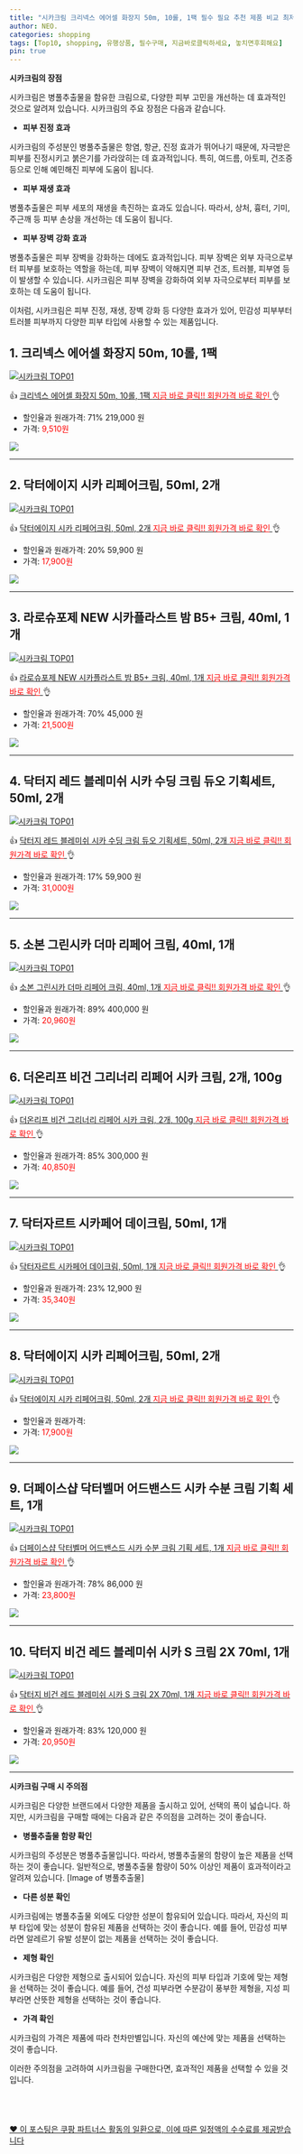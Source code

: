 ```yaml
---
title: "시카크림 크리넥스 에어셀 화장지 50m, 10롤, 1팩 필수 필요 추천 제품 비교 최저 가격 비교 장점 구매 후기 구매평"
author: NEO.
categories: shopping
tags: [Top10, shopping, 유행상품, 필수구매, 지금바로클릭하세요, 놓치면후회해요]
pin: true
---
```

**시카크림의 장점**

시카크림은 병풀추출물을 함유한 크림으로, 다양한 피부 고민을 개선하는 데 효과적인 것으로 알려져 있습니다. 시카크림의 주요 장점은 다음과 같습니다.

* **피부 진정 효과**

시카크림의 주성분인 병풀추출물은 항염, 항균, 진정 효과가 뛰어나기 때문에, 자극받은 피부를 진정시키고 붉은기를 가라앉히는 데 효과적입니다. 특히, 여드름, 아토피, 건조증 등으로 인해 예민해진 피부에 도움이 됩니다.

* **피부 재생 효과**

병풀추출물은 피부 세포의 재생을 촉진하는 효과도 있습니다. 따라서, 상처, 흉터, 기미, 주근깨 등 피부 손상을 개선하는 데 도움이 됩니다.

* **피부 장벽 강화 효과**

병풀추출물은 피부 장벽을 강화하는 데에도 효과적입니다. 피부 장벽은 외부 자극으로부터 피부를 보호하는 역할을 하는데, 피부 장벽이 약해지면 피부 건조, 트러블, 피부염 등이 발생할 수 있습니다. 시카크림은 피부 장벽을 강화하여 외부 자극으로부터 피부를 보호하는 데 도움이 됩니다.

이처럼, 시카크림은 피부 진정, 재생, 장벽 강화 등 다양한 효과가 있어, 민감성 피부부터 트러블 피부까지 다양한 피부 타입에 사용할 수 있는 제품입니다.

   

## 1. 크리넥스 에어셀 화장지 50m, 10롤, 1팩

[![시카크림 TOP01](https://thumbnail9.coupangcdn.com/thumbnails/remote/490x490ex/image/rs_quotation_api/xp9mghtl/2065a660d61a4b088ef84a23f24e9a3c.png)](https://link.coupang.com/re/AFFSDP?lptag=AF3617701&subid=GithubCoopas&pageKey=7188328652&traceid=V0-153&itemId=18143610907&vendorItemId=85294027798)


👍 [크리넥스 에어셀 화장지 50m, 10롤, 1팩 <font color=red> 지금 바로 클릭!! 회원가격 바로 확인 </font> ](https://link.coupang.com/re/AFFSDP?lptag=AF3617701&subid=GithubCoopas&pageKey=7188328652&traceid=V0-153&itemId=18143610907&vendorItemId=85294027798) 👌 


- 할인율과 원래가격: 71%  219,000   원
- 가격: <span style='color:red'>9,510원</span>

[![](/discount_price.png)](https://link.coupang.com/re/AFFSDP?lptag=AF3617701&subid=GithubCoopas&pageKey=7188328652&traceid=V0-153&itemId=18143610907&vendorItemId=85294027798)

---


   

## 2. 닥터에이지 시카 리페어크림, 50ml, 2개

[![시카크림 TOP01](https://thumbnail9.coupangcdn.com/thumbnails/remote/490x490ex/image/retail/images/4364813542549906-5350c7a7-9279-4c44-9c77-bd016f22f702.jpg)](https://link.coupang.com/re/AFFSDP?lptag=AF3617701&subid=GithubCoopas&pageKey=6174360973&traceid=V0-153&itemId=2647629542&vendorItemId=70638435618)


👍 [닥터에이지 시카 리페어크림, 50ml, 2개 <font color=red> 지금 바로 클릭!! 회원가격 바로 확인 </font> ](https://link.coupang.com/re/AFFSDP?lptag=AF3617701&subid=GithubCoopas&pageKey=6174360973&traceid=V0-153&itemId=2647629542&vendorItemId=70638435618) 👌 


- 할인율과 원래가격: 20%  59,900   원
- 가격: <span style='color:red'>17,900원</span>

[![](/discount_price.png)](https://link.coupang.com/re/AFFSDP?lptag=AF3617701&subid=GithubCoopas&pageKey=6174360973&traceid=V0-153&itemId=2647629542&vendorItemId=70638435618)

---


   

## 3. 라로슈포제 NEW 시카플라스트 밤 B5+ 크림, 40ml, 1개

[![시카크림 TOP01](https://thumbnail7.coupangcdn.com/thumbnails/remote/490x490ex/image/retail/images/311207588077416-9cf71490-3b07-4de8-b616-48f845163248.jpg)](https://link.coupang.com/re/AFFSDP?lptag=AF3617701&subid=GithubCoopas&pageKey=6820232311&traceid=V0-153&itemId=16162759817&vendorItemId=83358381384)


👍 [라로슈포제 NEW 시카플라스트 밤 B5+ 크림, 40ml, 1개 <font color=red> 지금 바로 클릭!! 회원가격 바로 확인 </font> ](https://link.coupang.com/re/AFFSDP?lptag=AF3617701&subid=GithubCoopas&pageKey=6820232311&traceid=V0-153&itemId=16162759817&vendorItemId=83358381384) 👌 


- 할인율과 원래가격: 70%  45,000   원
- 가격: <span style='color:red'>21,500원</span>

[![](/discount_price.png)](https://link.coupang.com/re/AFFSDP?lptag=AF3617701&subid=GithubCoopas&pageKey=6820232311&traceid=V0-153&itemId=16162759817&vendorItemId=83358381384)

---


   

## 4. 닥터지 레드 블레미쉬 시카 수딩 크림 듀오 기획세트, 50ml, 2개

[![시카크림 TOP01](https://thumbnail10.coupangcdn.com/thumbnails/remote/490x490ex/image/retail/images/1255023536802919-5b76ce33-0e01-44dc-9f69-5bd3c4face8c.jpg)](https://link.coupang.com/re/AFFSDP?lptag=AF3617701&subid=GithubCoopas&pageKey=6431601098&traceid=V0-153&itemId=16305772888&vendorItemId=76144598855)


👍 [닥터지 레드 블레미쉬 시카 수딩 크림 듀오 기획세트, 50ml, 2개 <font color=red> 지금 바로 클릭!! 회원가격 바로 확인 </font> ](https://link.coupang.com/re/AFFSDP?lptag=AF3617701&subid=GithubCoopas&pageKey=6431601098&traceid=V0-153&itemId=16305772888&vendorItemId=76144598855) 👌 


- 할인율과 원래가격: 17%  59,900   원
- 가격: <span style='color:red'>31,000원</span>

[![](/discount_price.png)](https://link.coupang.com/re/AFFSDP?lptag=AF3617701&subid=GithubCoopas&pageKey=6431601098&traceid=V0-153&itemId=16305772888&vendorItemId=76144598855)

---


   

## 5. 소본 그린시카 더마 리페어 크림, 40ml, 1개

[![시카크림 TOP01](https://thumbnail8.coupangcdn.com/thumbnails/remote/490x490ex/image/retail/images/378048635882111-a1acbf4d-a665-426d-8e24-5578e6fd558f.jpg)](https://link.coupang.com/re/AFFSDP?lptag=AF3617701&subid=GithubCoopas&pageKey=6608244226&traceid=V0-153&itemId=13081285942&vendorItemId=70180839370)


👍 [소본 그린시카 더마 리페어 크림, 40ml, 1개 <font color=red> 지금 바로 클릭!! 회원가격 바로 확인 </font> ](https://link.coupang.com/re/AFFSDP?lptag=AF3617701&subid=GithubCoopas&pageKey=6608244226&traceid=V0-153&itemId=13081285942&vendorItemId=70180839370) 👌 


- 할인율과 원래가격: 89%  400,000   원
- 가격: <span style='color:red'>20,960원</span>

[![](/discount_price.png)](https://link.coupang.com/re/AFFSDP?lptag=AF3617701&subid=GithubCoopas&pageKey=6608244226&traceid=V0-153&itemId=13081285942&vendorItemId=70180839370)

---


   

## 6. 더온리프 비건 그리너리 리페어 시카 크림, 2개, 100g

[![시카크림 TOP01](https://thumbnail8.coupangcdn.com/thumbnails/remote/490x490ex/image/vendor_inventory/258f/a40734b03db88a62550d83c62fe22dd75025b7d64a9c564095c3e8468f61.jpg)](https://link.coupang.com/re/AFFSDP?lptag=AF3617701&subid=GithubCoopas&pageKey=6365972727&traceid=V0-153&itemId=19178864517&vendorItemId=80715566175)


👍 [더온리프 비건 그리너리 리페어 시카 크림, 2개, 100g <font color=red> 지금 바로 클릭!! 회원가격 바로 확인 </font> ](https://link.coupang.com/re/AFFSDP?lptag=AF3617701&subid=GithubCoopas&pageKey=6365972727&traceid=V0-153&itemId=19178864517&vendorItemId=80715566175) 👌 


- 할인율과 원래가격: 85%  300,000   원
- 가격: <span style='color:red'>40,850원</span>

[![](/discount_price.png)](https://link.coupang.com/re/AFFSDP?lptag=AF3617701&subid=GithubCoopas&pageKey=6365972727&traceid=V0-153&itemId=19178864517&vendorItemId=80715566175)

---


   

## 7. 닥터자르트 시카페어 데이크림, 50ml, 1개

[![시카크림 TOP01](https://thumbnail7.coupangcdn.com/thumbnails/remote/490x490ex/image/retail/images/2023/02/22/13/0/dacacdec-20d7-4e24-a634-c7d9219197cb.jpg)](https://link.coupang.com/re/AFFSDP?lptag=AF3617701&subid=GithubCoopas&pageKey=7006667432&traceid=V0-153&itemId=17203242826&vendorItemId=85147991318)


👍 [닥터자르트 시카페어 데이크림, 50ml, 1개 <font color=red> 지금 바로 클릭!! 회원가격 바로 확인 </font> ](https://link.coupang.com/re/AFFSDP?lptag=AF3617701&subid=GithubCoopas&pageKey=7006667432&traceid=V0-153&itemId=17203242826&vendorItemId=85147991318) 👌 


- 할인율과 원래가격: 23%  12,900   원
- 가격: <span style='color:red'>35,340원</span>

[![](/discount_price.png)](https://link.coupang.com/re/AFFSDP?lptag=AF3617701&subid=GithubCoopas&pageKey=7006667432&traceid=V0-153&itemId=17203242826&vendorItemId=85147991318)

---


   

## 8. 닥터에이지 시카 리페어크림, 50ml, 2개

[![시카크림 TOP01](https://thumbnail9.coupangcdn.com/thumbnails/remote/490x490ex/image/retail/images/4364813542549906-5350c7a7-9279-4c44-9c77-bd016f22f702.jpg)](https://link.coupang.com/re/AFFSDP?lptag=AF3617701&subid=GithubCoopas&pageKey=6174360973&traceid=V0-153&itemId=2647629542&vendorItemId=70638435618)


👍 [닥터에이지 시카 리페어크림, 50ml, 2개 <font color=red> 지금 바로 클릭!! 회원가격 바로 확인 </font> ](https://link.coupang.com/re/AFFSDP?lptag=AF3617701&subid=GithubCoopas&pageKey=6174360973&traceid=V0-153&itemId=2647629542&vendorItemId=70638435618) 👌 


- 할인율과 원래가격: 
- 가격: <span style='color:red'>17,900원</span>

[![](/discount_price.png)](https://link.coupang.com/re/AFFSDP?lptag=AF3617701&subid=GithubCoopas&pageKey=6174360973&traceid=V0-153&itemId=2647629542&vendorItemId=70638435618)

---


   

## 9. 더페이스샵 닥터벨머 어드밴스드 시카 수분 크림 기획 세트, 1개

[![시카크림 TOP01](https://thumbnail6.coupangcdn.com/thumbnails/remote/490x490ex/image/vendor_inventory/35ce/73fc31938cc0306a0224a2235cb12367f6b9feccca1688856346d29ec62a.jpg)](https://link.coupang.com/re/AFFSDP?lptag=AF3617701&subid=GithubCoopas&pageKey=7675102373&traceid=V0-153&itemId=20485015141&vendorItemId=87504028597)


👍 [더페이스샵 닥터벨머 어드밴스드 시카 수분 크림 기획 세트, 1개 <font color=red> 지금 바로 클릭!! 회원가격 바로 확인 </font> ](https://link.coupang.com/re/AFFSDP?lptag=AF3617701&subid=GithubCoopas&pageKey=7675102373&traceid=V0-153&itemId=20485015141&vendorItemId=87504028597) 👌 


- 할인율과 원래가격: 78%  86,000   원
- 가격: <span style='color:red'>23,800원</span>

[![](/discount_price.png)](https://link.coupang.com/re/AFFSDP?lptag=AF3617701&subid=GithubCoopas&pageKey=7675102373&traceid=V0-153&itemId=20485015141&vendorItemId=87504028597)

---


   

## 10. 닥터지 비건 레드 블레미쉬 시카 S 크림 2X 70ml, 1개

[![시카크림 TOP01](https://thumbnail8.coupangcdn.com/thumbnails/remote/490x490ex/image/retail/images/1503638893015441-bda69bf4-7d7e-422f-afef-1e541af751b0.jpg)](https://link.coupang.com/re/AFFSDP?lptag=AF3617701&subid=GithubCoopas&pageKey=6398908228&traceid=V0-153&itemId=13674823001&vendorItemId=80926766582)


👍 [닥터지 비건 레드 블레미쉬 시카 S 크림 2X 70ml, 1개 <font color=red> 지금 바로 클릭!! 회원가격 바로 확인 </font> ](https://link.coupang.com/re/AFFSDP?lptag=AF3617701&subid=GithubCoopas&pageKey=6398908228&traceid=V0-153&itemId=13674823001&vendorItemId=80926766582) 👌 


- 할인율과 원래가격: 83%  120,000   원
- 가격: <span style='color:red'>20,950원</span>

[![](/discount_price.png)](https://link.coupang.com/re/AFFSDP?lptag=AF3617701&subid=GithubCoopas&pageKey=6398908228&traceid=V0-153&itemId=13674823001&vendorItemId=80926766582)

---
**시카크림 구매 시 주의점**

시카크림은 다양한 브랜드에서 다양한 제품을 출시하고 있어, 선택의 폭이 넓습니다. 하지만, 시카크림을 구매할 때에는 다음과 같은 주의점을 고려하는 것이 좋습니다.

* **병풀추출물 함량 확인**

시카크림의 주성분은 병풀추출물입니다. 따라서, 병풀추출물의 함량이 높은 제품을 선택하는 것이 좋습니다. 일반적으로, 병풀추출물 함량이 50% 이상인 제품이 효과적이라고 알려져 있습니다.
[Image of 병풀추출물]

* **다른 성분 확인**

시카크림에는 병풀추출물 외에도 다양한 성분이 함유되어 있습니다. 따라서, 자신의 피부 타입에 맞는 성분이 함유된 제품을 선택하는 것이 좋습니다. 예를 들어, 민감성 피부라면 알레르기 유발 성분이 없는 제품을 선택하는 것이 좋습니다.

* **제형 확인**

시카크림은 다양한 제형으로 출시되어 있습니다. 자신의 피부 타입과 기호에 맞는 제형을 선택하는 것이 좋습니다. 예를 들어, 건성 피부라면 수분감이 풍부한 제형을, 지성 피부라면 산뜻한 제형을 선택하는 것이 좋습니다.

* **가격 확인**

시카크림의 가격은 제품에 따라 천차만별입니다. 자신의 예산에 맞는 제품을 선택하는 것이 좋습니다.

이러한 주의점을 고려하여 시카크림을 구매한다면, 효과적인 제품을 선택할 수 있을 것입니다.<br><br><br><br><br> [ ❤  이 포스팅은 쿠팡 파트너스 활동의 일환으로, 이에 따른 일정액의 수수료를 제공받습니다](https://link.coupang.com/a/bcEFyh)